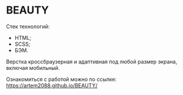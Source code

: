# BEAUTY

Стек технологий:

- HTML;
- SCSS;
- БЭМ.

Верстка кроссбраузерная и адаптивная под любой размер экрана, включая мобильный.

Ознакомиться с работой можно по ссылке: https://artem2088.github.io/BEAUTY/
